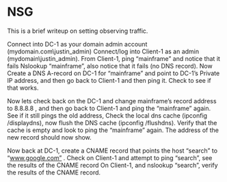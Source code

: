 # NSG
This is a brief writeup on setting observing traffic.

Connect into DC-1 as your domain admin account (mydomain.com\justin_admin) Connect/log into Client-1 as an admin (mydomain\justin_admin). From Client-1,  ping “mainframe” and notice that it fails Nslookup “mainframe”, also notice that it fails (no DNS record). Now Create a DNS A-record on DC-1 for “mainframe” and point to DC-1’s Private IP address, and then go back to Client-1 and then ping it. Check to see if that works.

Now lets check back on the DC-1 and change mainframe’s record address to 8.8.8.8 , and then go back to Client-1 and ping the “mainframe” again. See if it still pings the old address, Check the local dns cache (ipconfig /displaydns), now flush the DNS cache (ipconfig /flushdns). Verify that the cache is empty and look to ping the “mainframe” again. The address of the new record should now show.



Now back at DC-1, create a CNAME record that points the host “search” to “www.google.com” . Check on Client-1 and attempt to ping “search”, see the results of the CNAME record On Client-1, and nslookup “search”, verify the results of the CNAME record.

